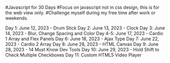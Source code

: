 #Javascript for 30 Days
#Focus on javascript not in css design, this is for the web view only.
#Challenge myself during my free time after work or weekends.

Day 1: June 12, 2023 - Drum Stick
Day 2: June 13, 2023 - Clock
Day 3: June 14, 2023 - Blur, Change Spacing and Color
Day 4-5: June 17, 2023 - Cardio 1 Array and Flex Panels
Day 6: June 18, 2023 - Ajax Type
Day 7: June 22, 2023 - Cardio 2 Array
Day 8: June 28, 2023 - HTML Canvas
Day 9: June 28, 2023 - 14 Must Know Dev Tools
Day 10: June 29, 2023 - Hold Shift to Check Multiple Checkboxes
Day 11: Custom HTML5 Video Player